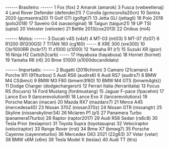 ------ Brasileiro: ------
1 Fox (fox)
2 Amarok (amarok)
3 Fusca (vwbeetlenaj)
4 Land Rover Defender (defender21)
7 Corolla (gcmcorolla20cn)
10 Sentra 2020 (gcmsentra20)
11 Golf GTI (golfgti7)
13 Jetta GLI (jettagli)
16 Polo 2018 (polo2018)
17 Saveiro G4 (savaoriginal)
18 Taigun (taigun21)
19 UP TSI (uptsi)
20 Veloster (veloster)
21 Bettle 2013(cox2013)
22 Onibus (mi4)

------ Motos: ------
3 Ducati v4S (v4sf)
4 MT-03 (mt03)
5 MT-07 (fz07)
6 R1200 (R1200GS)
7 TITAN 160 (cg160) -----
8 XRE 300 (xre300)
10 Cbr1000RR (hcbr17)
11 z1000 (z1000)
12 Yamaha R1 (r1)
15 Suzuki XR (gsxr)
16 Ninja H2 Carb(h2carb) -----
17 Hayabusa (hayabusa)
18 Hornet (hornet)
19 Yamaha R6 (r6)
20 Bmw S1000 (s1000docandidato) 

------ Importado: ------ 
2 Bugatti (2019chiron)
3 Camaro (21camaro)
4 Porche 911 (911turbos)
5 Audi RS6 (audirs6)
6 Audi RS7 (audirs7)
8 BMW M4 CS(bmci)
9 BMW M3 F80 (bmwm3f80)
10 BMW M4 GTS (bmwm4gts)}
11 Dodge Charger (dodgechargersrt)
12 Ferrari Italia (ferrariitalia)
13 Focus RS (focusrs)
14 Ford Mustang (fordmustang)
15 Jaguar F-pace (fpacehm)
17 Lance Evo 9 (lancerevolution9)
18 Lance Evo X (lancerevolutionx)
19 Porsche Macan (macan)
20 Mazda RX7 (mazdarx7)
21 Merce A45 (mercedesa45)
23 Nissan 370Z (nissan370z)
24 Nissan GTR (nissangtr)
25 Skyline (nissanskyliner34)
26 Mclaren P1 (p1)
27 Panamera Turbo (panamera17turbo)
28 Raptor (raptor2017)
29 Audi RS6 Sedan (rs6c8)
30 Tesla Prior (teslaprior)
31 Toyota Supra (toyotasupra)
32 Velociraptor (velociraptor)
33 Range Rover (rrst)
34 Bmw X7 (bmwg7)
35 Porsche Cayenne (cayenneturbo)
36 Mercedex G63 2021 (22g63)
37 Velar (velar)
38 BMW x6M (x6m)
39 Tesla Model X (teslax)
40 Audi TT (ttrs)